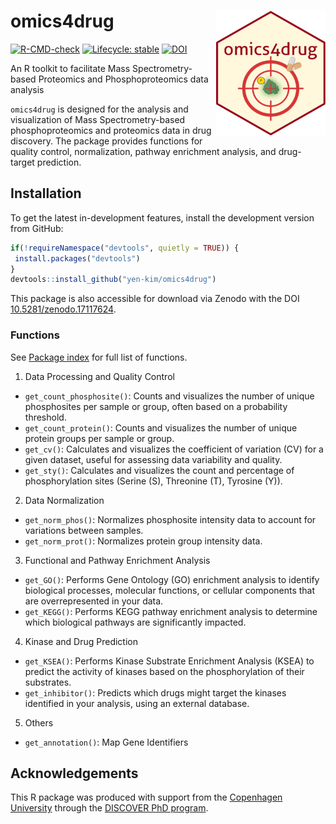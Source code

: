 
<!-- README.md is generated from README.Rmd. Please edit that file -->

# omics4drug <img src="man/figures/logo.png" width = "175" height = "200" align="right" />

<!-- badges: start -->

[![R-CMD-check](https://github.com/yen-kim/omics4drug/actions/workflows/R-CMD-check.yaml/badge.svg)](https://github.com/yen-kim/omics4drug/actions/workflows/R-CMD-check.yaml)
[![Lifecycle:
stable](https://img.shields.io/badge/lifecycle-stable-brightgreen.svg)](https://lifecycle.r-lib.org/articles/stages.html#stable)
[![DOI](https://zenodo.org/badge/1056782986.svg)](https://doi.org/10.5281/zenodo.17117623)
<!-- badges: end -->

An R toolkit to facilitate Mass Spectrometry-based Proteomics and
Phosphoproteomics data analysis

`omics4drug` is designed for the analysis and visualization of Mass
Spectrometry-based phosphoproteomics and proteomics data in drug
discovery. The package provides functions for quality control,
normalization, pathway enrichment analysis, and drug-target prediction.

## Installation

To get the latest in-development features, install the development
version from GitHub:

``` r
if(!requireNamespace("devtools", quietly = TRUE)) {
 install.packages("devtools")
}
devtools::install_github("yen-kim/omics4drug")
```

This package is also accessible for download via Zenodo with the DOI
[10.5281/zenodo.17117624](https://doi.org/10.5281/zenodo.17117623).

### Functions

See [Package
index](https://yen-kim.github.io/omics4drug/reference/index.html) for
full list of functions.

1.  Data Processing and Quality Control

- `get_count_phosphosite()`: Counts and visualizes the number of unique
  phosphosites per sample or group, often based on a probability
  threshold.  
- `get_count_protein()`: Counts and visualizes the number of unique
  protein groups per sample or group.  
- `get_cv()`: Calculates and visualizes the coefficient of
  variation (CV) for a given dataset, useful for assessing data
  variability and quality.
- `get_sty()`: Calculates and visualizes the count and percentage of
  phosphorylation sites (Serine (S), Threonine (T), Tyrosine (Y)).

2.  Data Normalization

- `get_norm_phos()`: Normalizes phosphosite intensity data to account
  for variations between samples.
- `get_norm_prot()`: Normalizes protein group intensity data.

3.  Functional and Pathway Enrichment Analysis

- `get_GO()`: Performs Gene Ontology (GO) enrichment analysis to
  identify biological processes, molecular functions, or cellular
  components that are overrepresented in your data.
- `get_KEGG()`: Performs KEGG pathway enrichment analysis to determine
  which biological pathways are significantly impacted.

4.  Kinase and Drug Prediction

- `get_KSEA()`: Performs Kinase Substrate Enrichment Analysis (KSEA) to
  predict the activity of kinases based on the phosphorylation of their
  substrates.
- `get_inhibitor()`: Predicts which drugs might target the kinases
  identified in your analysis, using an external database.

5.  Others

- `get_annotation()`: Map Gene Identifiers

## Acknowledgements

This R package was produced with support from the [Copenhagen
University](https://www.ku.dk/en) through the [DISCOVER PhD
program](https://discover.ku.dk).
